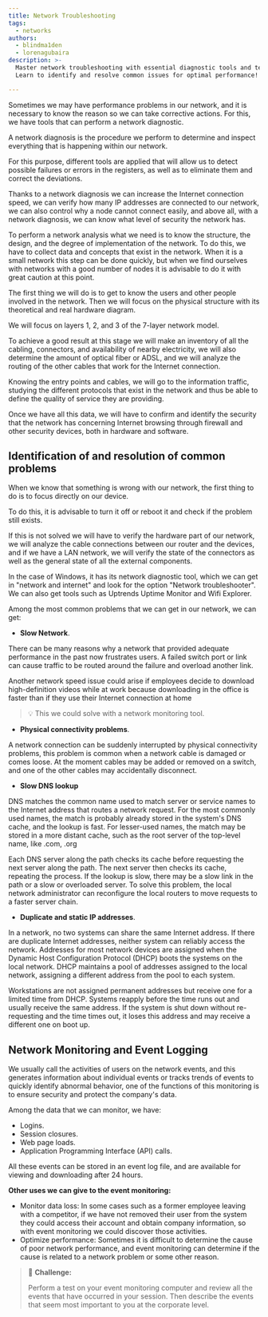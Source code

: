 ```yaml
---
title: Network Troubleshooting
tags:
  - networks
authors:
  - blindma1den
  - lorenagubaira
description: >-
  Master network troubleshooting with essential diagnostic tools and techniques.
  Learn to identify and resolve common issues for optimal performance!

---
```

Sometimes we may have performance problems in our network, and it is necessary to know the reason so we can take corrective actions. For this, we have tools that can perform a network diagnostic.

A network diagnosis is the procedure we perform to determine and inspect everything that is happening within our network.

For this purpose, different tools are applied that will allow us to detect possible failures or errors in the registers, as well as to eliminate them and correct the deviations.

Thanks to a network diagnosis we can increase the Internet connection speed, we can verify how many IP addresses are connected to our network, we can also control why a node cannot connect easily, and above all, with a network diagnosis, we can know what level of security the network has.

To perform a network analysis what we need is to know the structure, the design, and the degree of implementation of the network. To do this, we have to collect data and concepts that exist in the network. When it is a small network this step can be done quickly, but when we find ourselves with networks with a good number of nodes it is advisable to do it with great caution at this point.

The first thing we will do is to get to know the users and other people involved in the network. Then we will focus on the physical structure with its theoretical and real hardware diagram.

We will focus on layers 1, 2, and 3 of the 7-layer network model.

To achieve a good result at this stage we will make an inventory of all the cabling, connectors, and availability of nearby electricity, we will also determine the amount of optical fiber or ADSL, and we will analyze the routing of the other cables that work for the Internet connection.

Knowing the entry points and cables, we will go to the information traffic, studying the different protocols that exist in the network and thus be able to define the quality of service they are providing.

Once we have all this data, we will have to confirm and identify the security that the network has concerning Internet browsing through firewall and other security devices, both in hardware and software.

## Identification of and resolution of common problems

When we know that something is wrong with our network, the first thing to do is to focus directly on our device.

To do this, it is advisable to turn it off or reboot it and check if the problem still exists.

If this is not solved we will have to verify the hardware part of our network, we will analyze the cable connections between our router and the devices, and if we have a LAN network, we will verify the state of the connectors as well as the general state of all the external components.

In the case of Windows, it has its network diagnostic tool, which we can get in "network and internet" and look for the option "Network troubleshooter". We can also get tools such as Uptrends Uptime Monitor and Wifi Explorer.

Among the most common problems that we can get in our network, we can get:

- **Slow Network**.

There can be many reasons why a network that provided adequate performance in the past now frustrates users. A failed switch port or link can cause traffic to be routed around the failure and overload another link.

Another network speed issue could arise if employees decide to download high-definition videos while at work because downloading in the office is faster than if they use their Internet connection at home

> 💡 This we could solve with a network monitoring tool.

- **Physical connectivity problems**.

A network connection can be suddenly interrupted by physical connectivity problems, this problem is common when a network cable is damaged or comes loose. At the moment cables may be added or removed on a switch, and one of the other cables may accidentally disconnect.

- **Slow DNS lookup**

DNS matches the common name used to match server or service names to the Internet address that routes a network request. For the most commonly used names, the match is probably already stored in the system's DNS cache, and the lookup is fast. For lesser-used names, the match may be stored in a more distant cache, such as the root server of the top-level name, like .com, .org

Each DNS server along the path checks its cache before requesting the next server along the path. The next server then checks its cache, repeating the process. If the lookup is slow, there may be a slow link in the path or a slow or overloaded server. To solve this problem, the local network administrator can reconfigure the local routers to move requests to a faster server chain.

- **Duplicate and static IP addresses**.

In a network, no two systems can share the same Internet address. If there are duplicate Internet addresses, neither system can reliably access the network. Addresses for most network devices are assigned when the Dynamic Host Configuration Protocol (DHCP) boots the systems on the local network. DHCP maintains a pool of addresses assigned to the local network, assigning a different address from the pool to each system.

Workstations are not assigned permanent addresses but receive one for a limited time from DHCP. Systems reapply before the time runs out and usually receive the same address. If the system is shut down without re-requesting and the time times out, it loses this address and may receive a different one on boot up.

## Network Monitoring and Event Logging

We usually call the activities of users on the network events, and this generates information about individual events or tracks trends of events to quickly identify abnormal behavior, one of the functions of this monitoring is to ensure security and protect the company's data.

Among the data that we can monitor, we have:

- Logins.
- Session closures.
- Web page loads.
- Application Programming Interface (API) calls.

All these events can be stored in an event log file, and are available for viewing and downloading after 24 hours.

**Other uses we can give to the event monitoring:**

- Monitor data loss: In some cases such as a former employee leaving with a competitor, if we have not removed their user from the system they could access their account and obtain company information, so with event monitoring we could discover those activities.
- Optimize performance: Sometimes it is difficult to determine the cause of poor network performance, and event monitoring can determine if the cause is related to a network problem or some other reason.

>💪 **Challenge:**
>
>Perform a test on your event monitoring computer and review all the events that have occurred in your session. Then describe the events that seem most important to you at the corporate level.
